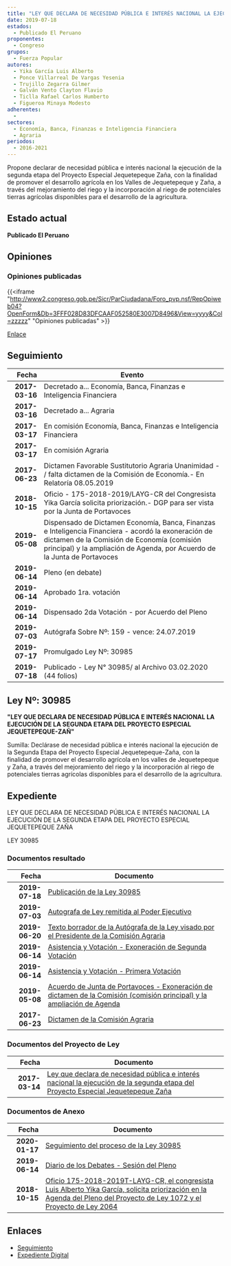 ```yaml
---
title: "LEY QUE DECLARA DE NECESIDAD PÚBLICA E INTERÉS NACIONAL LA EJECUCIÓN DE LA SEGUNDA ETAPA DEL PROYECTO ESPECIAL JEQUETEPEQUE ZAÑA"
date: 2019-07-18
estados: 
  - Publicado El Peruano
proponentes: 
  - Congreso
grupos: 
  - Fuerza Popular
autores: 
  - Yika García Luis Alberto
  - Ponce Villarreal De Vargas Yesenia
  - Trujillo Zegarra Gilmer
  - Galván Vento Clayton Flavio
  - Ticlla Rafael Carlos Humberto
  - Figueroa Minaya Modesto
adherentes: 
  - 
sectores: 
  - Economía, Banca, Finanzas e Inteligencia Financiera
  - Agraria
periodos: 
  - 2016-2021
---
```


Propone declarar de necesidad pública e interés nacional la ejecución de la segunda etapa del Proyecto Especial Jequetepeque Zaña, con la finalidad de promover el desarrollo agrícola en los Valles de Jequetepeque y Zaña, a través del mejoramiento del riego y la incorporación al riego de potenciales tierras agrícolas disponibles para el desarrollo de la agricultura.


## Estado actual

**Publicado El Peruano**

## Opiniones

### Opiniones publicadas

{{<iframe "http://www2.congreso.gob.pe/Sicr/ParCiudadana/Foro_pvp.nsf/RepOpiweb04?OpenForm&Db=3FFF028D83DFCAAF052580E3007D8496&View=yyyy&Col=zzzzz" "Opiniones publicadas" >}}

[Enlace](http://www2.congreso.gob.pe/Sicr/ParCiudadana/Foro_pvp.nsf/RepOpiweb04?OpenForm&Db=3FFF028D83DFCAAF052580E3007D8496&View=yyyy&Col=zzzzz)

## Seguimiento

| Fecha | Evento |
|------:|--------|
| **2017-03-16** | Decretado a... Economía, Banca, Finanzas e Inteligencia Financiera|
| **2017-03-16** | Decretado a... Agraria|
| **2017-03-17** | En comisión Economía, Banca, Finanzas e Inteligencia Financiera|
| **2017-03-17** | En comisión Agraria|
| **2017-06-23** | Dictamen Favorable Sustitutorio Agraria Unanimidad - / falta dictamen de la Comisión de Economía.- En Relatoría 08.05.2019|
| **2018-10-15** | Oficio - 175-2018-2019/LAYG-CR del Congresista Yika García solicita priorización.- DGP para ser vista por la Junta de Portavoces|
| **2019-05-08** | Dispensado de Dictamen Economía, Banca, Finanzas e Inteligencia Financiera - acordó la exoneración de dictamen de la Comisión de Economía (comisión principal) y la ampliación de Agenda, por Acuerdo de la Junta de Portavoces|
| **2019-06-14** | Pleno (en debate)|
| **2019-06-14** | Aprobado 1ra. votación|
| **2019-06-14** | Dispensado 2da Votación - por Acuerdo del Pleno|
| **2019-07-03** | Autógrafa Sobre Nº: 159 - vence: 24.07.2019|
| **2019-07-17** | Promulgado Ley Nº: 30985|
| **2019-07-18** | Publicado - Ley N° 30985/ al Archivo 03.02.2020 (44 folios)|

## Ley Nº: 30985

**"LEY QUE DECLARA DE NECESIDAD PÚBLICA E INTERÉS NACIONAL LA EJECUCIÓN DE LA SEGUNDA ETAPA DEL PROYECTO ESPECIAL JEQUETEPEQUE-ZAÑ"**

Sumilla: Declárase de necesidad pública e interés nacional la ejecución de la Segunda Etapa del Proyecto Especial Jequetepeque-Zaña, con la finalidad de promover el desarrollo agrícola en los valles de Jequetepeque y Zaña, a través del mejoramiento del riego y la incorporación al riego de potenciales tierras agrícolas disponibles para el desarrollo de la agricultura.


## Expediente

LEY QUE DECLARA DE NECESIDAD PÚBLICA E INTERÉS NACIONAL LA EJECUCIÓN DE LA SEGUNDA ETAPA DEL PROYECTO ESPECIAL JEQUETEPEQUE ZAÑA

LEY 30985


### Documentos resultado

| Fecha | Documento |
|------:|--------|
| **2019-07-18** | [Publicación de la Ley 30985](http://www.leyes.congreso.gob.pe/Documentos/2016_2021/ADLP/Normas_Legales/30985-LRY.pdf) |
| **2019-07-03** | [Autografa de Ley remitida al Poder Ejecutivo](http://www.leyes.congreso.gob.pe/Documentos/2016_2021/ADLP/Texto_Aprobado/AU0107220190703.pdf) |
| **2019-06-20** | [Texto borrador de la Autógrafa de la Ley visado por el Presidente de la Comisión Agraria](http://www.leyes.congreso.gob.pe/Documentos/2016_2021/Texto_Borrador_de_Autografa/BAU0107220190620.pdf) |
| **2019-06-14** | [Asistencia y Votación - Exoneración de Segunda Votación](http://www.leyes.congreso.gob.pe/Documentos/2016_2021/Asistencia_y_Votacion/Proyectos_de_Ley/Exoneracion_de_Segunda_Votacion/ESV0107220190614.pdf) |
| **2019-06-14** | [Asistencia y Votación - Primera Votación](http://www.leyes.congreso.gob.pe/Documentos/2016_2021/Asistencia_y_Votacion/Proyectos_de_Ley/AV0107220190614.pdf) |
| **2019-05-08** | [Acuerdo de Junta de Portavoces - Exoneración de dictamen de la Comisión (comisión principal) y la ampliación de Agenda](http://www.leyes.congreso.gob.pe/Documentos/2016_2021/Acuerdos/Junta_Portavoces/AJP0107220190508.pdf) |
| **2017-06-23** | [Dictamen de la Comisión Agraria](http://www.leyes.congreso.gob.pe/Documentos/2016_2021/Dictamenes/Proyectos_de_Ley/01072DC01MAY20170623.pdf) |

### Documentos del Proyecto de Ley

| Fecha | Documento |
|------:|--------|
| **2017-03-14** | [Ley que declara de necesidad pública e interés nacional la ejecución de la segunda etapa del Proyecto Especial Jequetepeque Zaña](http://www.leyes.congreso.gob.pe/Documentos/2016_2021/Proyectos_de_Ley_y_de_Resoluciones_Legislativas/PL0107220170314.pdf) |

### Documentos de Anexo

| Fecha | Documento |
|------:|--------|
| **2020-01-17** | [Seguimiento del proceso de la Ley 30985](http://www.leyes.congreso.gob.pe/Documentos/2016_2021/Seguimiento_de_Proyectos_de_Ley/01072PL20200117.pdf) |
| **2019-06-14** | [Diario de los Debates - Sesión del Pleno](http://www2.congreso.gob.pe/Sicr/DiarioDebates/Publicad.nsf/SesionesPleno/05256D6E0073DFE9052584200055B7B3/$FILE/SLO-2018-12.pdf) |
| **2018-10-15** | [Oficio 175-2018-2019T-LAYG-CR, el congresista Luis Alberto Yika García, solicita priorización en la Agenda del Pleno del Proyecto de Ley 1072 y el Proyecto de Ley 2064](http://www.leyes.congreso.gob.pe/Documentos/2016_2021/Oficios/Congresistas/OFICIO-175-2018-2019T-LAYG-CR.PDF) |

## Enlaces 

- [Seguimiento](http://www2.congreso.gob.pe/Sicr/TraDocEstProc/CLProLey2016.nsf/f7fff46988ca05b1052578e100829cc7/abbfa56721a5ee37052580e400615a7f?OpenDocument)
- [Expediente Digital](http://www2.congreso.gob.pehttp://www2.congreso.gob.pe/Sicr/TraDocEstProc/CLProLey2016.nsf/f7fff46988ca05b1052578e100829cc7/abbfa56721a5ee37052580e400615a7f?OpenDocument&Click=05257FB7005EB655.eb71d0cf91d8294e05256cdf006b5706/$Body/0.1C6C)
